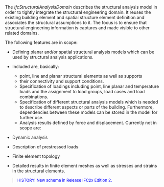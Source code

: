 The _IfcStructuralAnalysisDomain_ describes the structural analysis model in order to tightly integrate the structural engineering domain. It reuses the existing building element and spatial structure element definition and associates the structural assumptions to it. The focus is to ensure that structural engineering information is captures and made visible to other related domains.

The following features are in scope:

* Defining planar and/or spatial structural analysis models which can be used by structural analysis applications.
* Included are, basically: 
    *  point, line and planar structural elements as well as supports 
    * their connectivity and support conditions. 
    *  Specification of loadings including point, line planar and temperature loads and the assignment to load groups, load cases and load combinations. 
    *  Specification of different structural analysis models which is needed to describe different aspects or parts of the building. Furthermore, dependencies between these models can be stored in the model for further use. 
    *  Analysis results defined by force and displacement.
Currently not in scope are:

* Dynamic analysis 
*  Description of prestressed loads 
*  Finite element topology 
*  Detailed results in finite element meshes as well as stresses and strains in the structural elements. 

> <font size="-1" color="#0000FF">HISTORY: New schema in Release
		IFC2x Edition 2.</font>